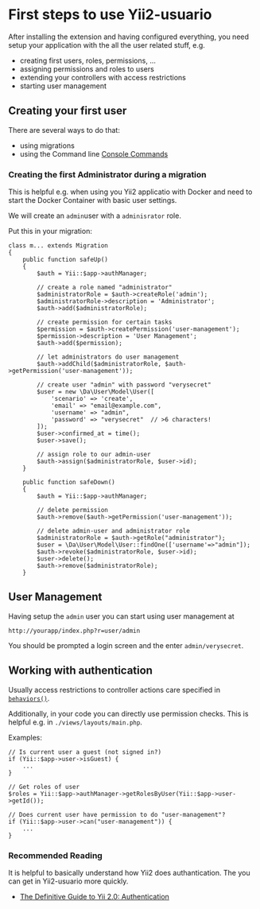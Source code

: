 First steps to use Yii2-usuario
===============================

After installing the extension and having configured everything, you need setup your application with the all the user related stuff, e.g.

* creating first users, roles, permissions, ...
* assigning permissions and roles to users
* extending your controllers with access restrictions  
* starting user management

## Creating your first user

There are several ways to do that:

* using migrations
* using the Command line [Console Commands](../install/console-commands.md)

### Creating the first Administrator during a migration

This is helpful e.g. when using you Yii2 applicatio with Docker and need to start the Docker Container with basic user settings.

We will create an ```admin```user with a ```adminisrator``` role. 

Put this in your migration:

    class m... extends Migration
    {
        public function safeUp()
        {
            $auth = Yii::$app->authManager;
                
            // create a role named "administrator"
            $administratorRole = $auth->createRole('admin');
            $administratorRole->description = 'Administrator';
            $auth->add($administratorRole);

            // create permission for certain tasks
            $permission = $auth->createPermission('user-management');
            $permission->description = 'User Management';
            $auth->add($permission);

            // let administrators do user management
            $auth->addChild($administratorRole, $auth->getPermission('user-management'));

            // create user "admin" with password "verysecret"
            $user = new \Da\User\Model\User([
                'scenario' => 'create', 
                'email' => "email@example.com", 
                'username' => "admin", 
                'password' => "verysecret"  // >6 characters!
            ]);
            $user->confirmed_at = time();
            $user->save();
            
            // assign role to our admin-user
            $auth->assign($administratorRole, $user->id);
        }

        public function safeDown()
        {
            $auth = Yii::$app->authManager;

            // delete permission
            $auth->remove($auth->getPermission('user-management'));

            // delete admin-user and administrator role
            $administratorRole = $auth->getRole("administrator");
            $user = \Da\User\Model\User::findOne(['username'=>"admin"]);
            $auth->revoke($administratorRole, $user->id);
            $user->delete();
            $auth->remove($administratorRole);
        }

## User Management

Having setup the ```admin``` user you can start using user management at

    http://yourapp/index.php?r=user/admin

You should be prompted a login screen and the enter ```admin/verysecret```.

## Working with authentication

Usually access restrictions to controller actions care specified in 
[```behaviors()```](http://stuff.cebe.cc/yii2docs/guide-security-authorization.html).

Additionally, in your code you can directly use permission checks. This is
helpful e.g. in ```./views/layouts/main.php```.

Examples:

    // Is current user a guest (not signed in?)
    if (Yii::$app->user->isGuest) {
        ...
    }

    // Get roles of user
    $roles = Yii::$app->authManager->getRolesByUser(Yii::$app->user->getId());

    // Does current user have permission to do "user-management"?
    if (Yii::$app->user->can("user-management")) {
        ...
    }

### Recommended Reading

It is helpful to basically understand how Yii2 does authantication. The you can get in Yii2-usuario more quickly.

- [The Definitive Guide to Yii 2.0: Authentication](https://www.yiiframework.com/doc/guide/2.0/en/security-authentication)


